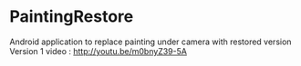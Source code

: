 PaintingRestore
===============

Android application to replace painting under camera with restored version
Version 1 video : http://youtu.be/m0bnyZ39-5A
